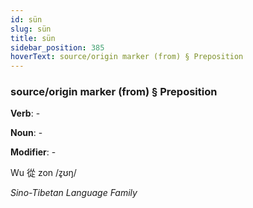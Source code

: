 ```yaml
---
id: sün
slug: sün
title: sün
sidebar_position: 385
hoverText: source/origin marker (from) § Preposition
---
```


### source/origin marker (from) § Preposition

**Verb**: -

**Noun**: -

**Modifier**: -

Wu 從 zon /z̥ʊŋ/

*Sino-Tibetan Language Family*